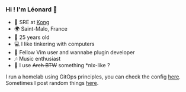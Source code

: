 ### Hi ! I'm Léonard 👋

- 🔧 SRE at [Kong](https://konghq.com)
- 🌍 Saint-Malo, France
- 🧑 25 years old
- 💻 I like tinkering with computers
- 👴 Fellow Vim user and wannabe plugin developer
- 🎶 Music enthusiast
- 👀 I use ~~Arch BTW~~ something *nix-like ?

I run a homelab using GitOps principles, you can check the config [here](https://github.com/synthe102/homelab).
Sometimes I post random things [here](https://suslian.engineer).
